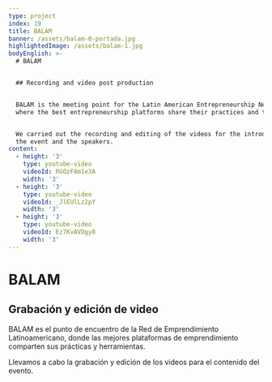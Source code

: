 ```yaml
---
type: project
index: 19
title: BALAM
banner: /assets/balam-0-portada.jpg
highlightedImage: /assets/balam-1.jpg
bodyEnglish: >-
  # BALAM


  ## Recording and video post production


  BALAM is the meeting point for the Latin American Entrepreneurship Network,
  where the best entrepreneurship platforms share their practices and tools.


  We carried out the recording and editing of the videos for the introduction of
  the event and the speakers.
content:
  - height: '3'
    type: youtube-video
    videoId: RGOzF8m1e3A
    width: '3'
  - height: '3'
    type: youtube-video
    videoId: _JlEUlLz2pY
    width: '3'
  - height: '3'
    type: youtube-video
    videoId: Ez7KvAVDgy8
    width: '3'
---
```

# BALAM

## Grabación y edición de video

BALAM es el punto de encuentro de la Red de Emprendimiento Latinoamericano, donde las mejores plataformas de emprendimiento comparten sus prácticas y herramientas.

Llevamos a cabo la grabación y edición de los videos para el contenido del evento.
